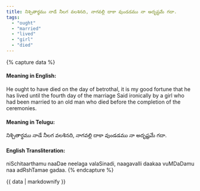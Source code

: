 ```yaml
---
title: నిశ్చితార్థము నాడే నీలగ వలశినది, నాగవల్లి దాకా వుండడము నా అదృష్టమే గదా.
tags:
  - "ought"
  - "married"
  - "lived"
  - "girl"
  - "died"
---
```


{% capture data %}
#### Meaning in English:
He ought to have died on the day of betrothal, it is my good fortune that he has lived until the fourth day of the marriage
Said ironically by a girl who had been married to an old man who died before the completion of the ceremonies.

#### Meaning in Telugu:
నిశ్చితార్థము నాడే నీలగ వలశినది, నాగవల్లి దాకా వుండడము నా అదృష్టమే గదా.

#### English Transliteration:
niSchitaarthamu naaDae neelaga valaSinadi, naagavalli daakaa vuMDaDamu naa adRshTamae gadaa.
{% endcapture %}

<div class="notice">{{ data | markdownify }}</div>

